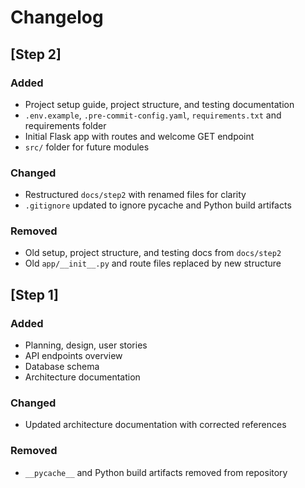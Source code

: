 # Changelog

## [Step 2]
### Added
- Project setup guide, project structure, and testing documentation
- `.env.example`, `.pre-commit-config.yaml`, `requirements.txt` and requirements folder
- Initial Flask app with routes and welcome GET endpoint
- `src/` folder for future modules

### Changed
- Restructured `docs/step2` with renamed files for clarity
- `.gitignore` updated to ignore pycache and Python build artifacts

### Removed
- Old setup, project structure, and testing docs from `docs/step2`
- Old `app/__init__.py` and route files replaced by new structure

## [Step 1]

### Added
- Planning, design, user stories
- API endpoints overview
- Database schema
- Architecture documentation

### Changed
- Updated architecture documentation with corrected references

### Removed
- `__pycache__` and Python build artifacts removed from repository
